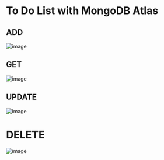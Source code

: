 # To Do List with MongoDB Atlas

## ADD
![image](https://github.com/user-attachments/assets/5aba5d8e-6b12-460d-8b85-6f1bd8262fbe)

## GET
![image](https://github.com/user-attachments/assets/ed8bf933-6e1d-4224-a1fc-1de5a56f7714)

## UPDATE
![image](https://github.com/user-attachments/assets/cfb77624-9676-45ae-a64d-d7781cd5b3f0)

# DELETE
![image](https://github.com/user-attachments/assets/7973c80c-92f7-45d1-aaf2-8efa03d2c2f0)

